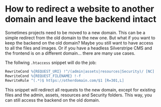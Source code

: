 # How to redirect a website to another domain and leave the backend intact

Sometimes projects need to be moved to a new domain. This can be a simple redirect from the old domain to the new one. But what if you want to keep the backend on the old domain? Maybe you still want to have access to all the files and images. Or if you have a headless Silverstripe CMS and the frontend is on a different domain... there are many use cases.

The follwing `.htaccess` snippet will do the job:

```apache
RewriteCond %{REQUEST_URI} !^/(admin|assets|resources|Security)/ [NC]
RewriteCond %{REQUEST_FILENAME} !-f
RewriteRule ^(.*)$ https://otherdomain.com/$1 [R=301,L]
```

This snippet will redirect all requests to the new domain, except for existing files and the admin, assets, resources and Security folders. This way, you can still access the backend on the old domain.